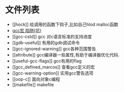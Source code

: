 # 文件列表

* [[hock]] 给调用的函数下钩子,比如自己hlod malloc函数
* [gcc宏 陷阱(坑)](Macro-Pitfalls)
* [[gcc-cstd]] gcc 对c语言标准的支持进度
* [[gdb-useful]] 有用的gdb调试命令
* [[gcc-ignored-warning]] gcc各种范围警告
* [[attribute]] gcc编译器一些属性,有助于编译器优化代码.
* [[useful-gcc-flags]] gcc有用的flag
* [[gcc_defined_marcos]] 查看gcc定义的宏
* [[gcc-warning-option]] 实用gcc警告选项
* [[oop-c]] 面向对象c编程
* [[makefile]] makefile